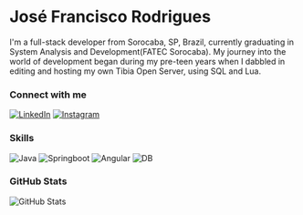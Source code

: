 # José Francisco Rodrigues

I'm a full-stack developer from Sorocaba, SP, Brazil, currently graduating in System Analysis and Development(FATEC Sorocaba). My journey into the world of development began during my pre-teen years when I dabbled in editing and hosting my own Tibia Open Server, using SQL and Lua.

### Connect with me

[![LinkedIn](https://img.shields.io/badge/LinkedIn-151515?style=for-the-badge&logo=linkedin&logoColor=600d94)](https://www.linkedin.com/in/josé-francisco-rodrigues-mariano-869082181/)
[![Instagram](https://img.shields.io/badge/Instagram-151515?style=for-the-badge&logo=instagram&logoColor=600d94)](https://www.instagram.com/__rjosef/)


### Skills
![Java](https://img.shields.io/badge/Java-151515?style=for-the-badge&logo=openjdk)
![Springboot](https://img.shields.io/badge/Spring-151515?style=for-the-badge&logo=spring)
![Angular](https://img.shields.io/badge/Angular-151515?style=for-the-badge&logo=angular&logoColor=DD0031)
![DB](https://img.shields.io/badge/SQL-151515?style=for-the-badge&logo=amazondynamodb&logoColor=4053D6)

### GitHub Stats
![GitHub Stats](https://github-readme-stats.vercel.app/api?username=josefrodrigues&theme=transparent&bg_color=151515&border_color=600d94&show_icons=true&icon_color=600d94&title_color=E94D5F&text_color=FFF&hide_title=true&hide=stars)
